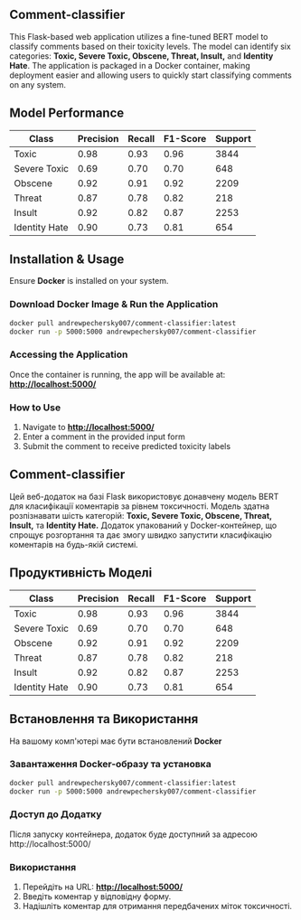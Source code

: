 ## Comment-classifier

This Flask-based web application utilizes a fine-tuned BERT model to classify comments based on their toxicity levels. The model can identify six categories: **Toxic, Severe Toxic, Obscene, Threat, Insult,** and **Identity Hate**.
The application is packaged in a Docker container, making deployment easier and allowing users to quickly start classifying comments on any system.

## Model Performance

| Class          | Precision | Recall  | F1-Score | Support |
|---------------|-----------|---------|----------|---------|
| Toxic         | 0.98      | 0.93    | 0.96     | 3844    |
| Severe Toxic  | 0.69      | 0.70    | 0.70     | 648     |
| Obscene       | 0.92      | 0.91    | 0.92     | 2209    |
| Threat        | 0.87      | 0.78    | 0.82     | 218     |
| Insult        | 0.92      | 0.82    | 0.87     | 2253    |
| Identity Hate | 0.90      | 0.73    | 0.81     | 654     |

## Installation & Usage

Ensure **Docker** is installed on your system.

### Download Docker Image & Run the Application

```bash
docker pull andrewpechersky007/comment-classifier:latest
docker run -p 5000:5000 andrewpechersky007/comment-classifier
```

### Accessing the Application

Once the container is running, the app will be available at: **[http://localhost:5000/](http://localhost:5000/)**

### How to Use

1. Navigate to **[http://localhost:5000/](http://localhost:5000/)**
2. Enter a comment in the provided input form
3. Submit the comment to receive predicted toxicity labels



## Сomment-classifier

Цей веб-додаток на базі Flask використовує донавчену модель BERT для класифікації коментарів за рівнем токсичності. Модель здатна розпізнавати шість категорій: **Toxic, Severe Toxic, Obscene, Threat, Insult,** та **Identity Hate.**
Додаток упакований у Docker-контейнер, що спрощує розгортання та дає змогу швидко запустити класифікацію коментарів на будь-якій системі.

## Продуктивність Моделі
| Class          | Precision | Recall  | F1-Score | Support |
|----------------|-----------|---------|----------|---------|
| Toxic          | 0.98      | 0.93    | 0.96     | 3844    |
| Severe Toxic   | 0.69      | 0.70    | 0.70     | 648     |
| Obscene        | 0.92      | 0.91    | 0.92     | 2209    |
| Threat         | 0.87      | 0.78    | 0.82     | 218     |
| Insult         | 0.92      | 0.82    | 0.87     | 2253    |
| Identity Hate  | 0.90      | 0.73    | 0.81     | 654     |

## Встановлення та Використання

На вашому комп'ютері має бути встановлений **Docker**

### Завантаження Docker-образу та установка

```bash
docker pull andrewpechersky007/comment-classifier:latest
docker run -p 5000:5000 andrewpechersky007/comment-classifier
```

### Доступ до Додатку

Після запуску контейнера, додаток буде доступний за адресою http://localhost:5000/

### Використання
1. Перейдіть на URL: **[http://localhost:5000/](http://localhost:5000/)**
2. Введіть коментар у відповідну форму.  
3. Надішліть коментар для отримання передбачених міток токсичності. 